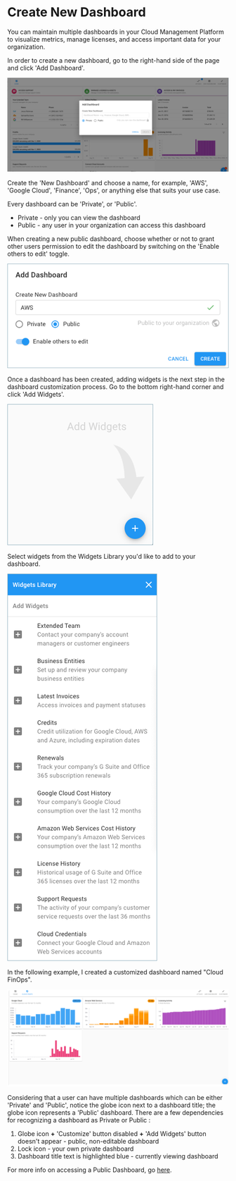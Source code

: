 # Create New Dashboard

You can maintain multiple dashboards in your Cloud Management Platform to visualize metrics, manage licenses, and access important data for your organization.

In order to create a new dashboard, go to the right-hand side of the page and click 'Add Dashboard'.

![A screenshot showing the _Add dashboard_ modal dialog](../.gitbook/assets/create-new-dashboard-1.png)

Create the 'New Dashboard' and choose a name, for example, 'AWS', 'Google Cloud', 'Finance', 'Ops', or anything else that suits your use case.

Every dashboard can be 'Private', or 'Public'.

* Private - only you can view the dashboard
* Public - any user in your organization can access this dashboard

When creating a new public dashboard, choose whether or not to grant other users permission to edit the dashboard by switching on the 'Enable others to edit' toggle.

![A screenshot showing the details of the Add Dashboard modal dialog](../.gitbook/assets/add-dashboard.png)

Once a dashboard has been created, adding widgets is the next step in the dashboard customization process. Go to the bottom right-hand corner and click 'Add Widgets'.

![A screenshot showing the location of the Add Widgets icon](../.gitbook/assets/add-widgets.png)

Select widgets from the Widgets Library you'd like to add to your dashboard.

![A screenshot of the Widgets Library menu](../.gitbook/assets/widgets-library.png)

In the following example, I created a customized dashboard named "Cloud FinOps".

![A screenshot showing the location of the _Add Widgets_ button](../.gitbook/assets/create-new-dashboard-2.png)

Considering that a user can have multiple dashboards which can be either 'Private' and 'Public', notice the globe icon next to a dashboard title; the globe icon represents a 'Public' dashboard. There are a few dependencies for recognizing a dashboard as Private or Public :

1. Globe icon **+** 'Customize' button disabled **+** 'Add Widgets' button doesn't appear - public, non-editable dashboard
2. Lock icon - your own private dashboard
3. Dashboard title text is highlighted blue - currently viewing dashboard

For more info on accessing a Public Dashboard, go [here](accessing-a-public-dashboard.md).
